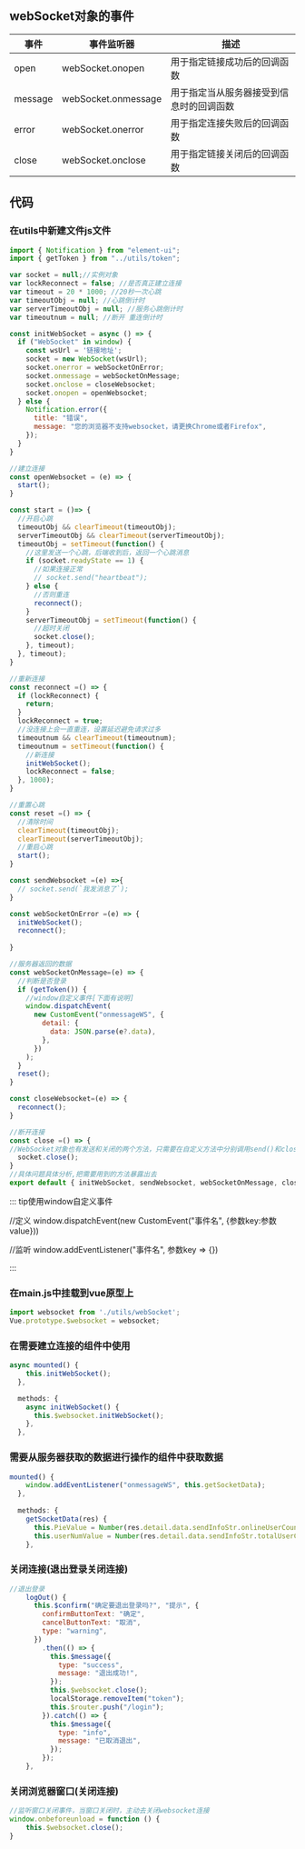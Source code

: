 ## webSocket对象的事件

| 事件    | 事件监听器          | 描述                                     |
| ------- | ------------------- | ---------------------------------------- |
| open    | webSocket.onopen    | 用于指定链接成功后的回调函数             |
| message | webSocket.onmessage | 用于指定当从服务器接受到信息时的回调函数 |
| error   | webSocket.onerror   | 用于指定连接失败后的回调函数             |
| close   | webSocket.onclose   | 用于指定链接关闭后的回调函数             |

## 代码

### 在utils中新建文件js文件

```js
import { Notification } from "element-ui";
import { getToken } from "../utils/token";

var socket = null;//实例对象
var lockReconnect = false; //是否真正建立连接
var timeout = 20 * 1000; //20秒一次心跳
var timeoutObj = null; //心跳倒计时
var serverTimeoutObj = null; //服务心跳倒计时
var timeoutnum = null; //断开 重连倒计时

const initWebSocket = async () => {
  if ("WebSocket" in window) {
    const wsUrl = '链接地址';
    socket = new WebSocket(wsUrl);
    socket.onerror = webSocketOnError;
    socket.onmessage = webSocketOnMessage;
    socket.onclose = closeWebsocket;
    socket.onopen = openWebsocket;
  } else {
    Notification.error({
      title: "错误",
      message: "您的浏览器不支持websocket，请更换Chrome或者Firefox",
    });
  }
}

//建立连接
const openWebsocket = (e) => {
  start();
}

const start = ()=> {
  //开启心跳
  timeoutObj && clearTimeout(timeoutObj);
  serverTimeoutObj && clearTimeout(serverTimeoutObj);
  timeoutObj = setTimeout(function() {
    //这里发送一个心跳，后端收到后，返回一个心跳消息
    if (socket.readyState == 1) {
      //如果连接正常
      // socket.send("heartbeat");
    } else {
      //否则重连
      reconnect();
    }
    serverTimeoutObj = setTimeout(function() {
      //超时关闭
      socket.close();
    }, timeout);
  }, timeout);
}

//重新连接
const reconnect =() => { 
  if (lockReconnect) {
    return;
  }
  lockReconnect = true;
  //没连接上会一直重连，设置延迟避免请求过多
  timeoutnum && clearTimeout(timeoutnum);
  timeoutnum = setTimeout(function() {
    //新连接
    initWebSocket();
    lockReconnect = false;
  }, 1000);
}

//重置心跳
const reset =() => {
  //清除时间
  clearTimeout(timeoutObj);
  clearTimeout(serverTimeoutObj);
  //重启心跳
  start();
}

const sendWebsocket =(e) =>{
  // socket.send(`我发消息了`);
}

const webSocketOnError =(e) => {
  initWebSocket();
  reconnect();
  
}

//服务器返回的数据
const webSocketOnMessage=(e) => {
  //判断是否登录
  if (getToken()) {
    //window自定义事件[下面有说明]
    window.dispatchEvent(
      new CustomEvent("onmessageWS", {
        detail: {
          data: JSON.parse(e?.data),
        },
      })
    );
  }
  reset();
}

const closeWebsocket=(e) => {
  reconnect();
}

//断开连接
const close =() => {
//WebSocket对象也有发送和关闭的两个方法，只需要在自定义方法中分别调用send()和close()即可实现。
  socket.close();
}
//具体问题具体分析,把需要用到的方法暴露出去
export default { initWebSocket, sendWebsocket, webSocketOnMessage, close };
```

::: tip使用window自定义事件

//定义
window.dispatchEvent(new CustomEvent("事件名", {参数key:参数value}))

//监听
window.addEventListener("事件名", 参数key => {})

:::

### 在main.js中挂载到vue原型上

```js
import websocket from './utils/webSocket';
Vue.prototype.$websocket = websocket;
```

### 在需要建立连接的组件中使用

```js
async mounted() {
    this.initWebSocket();
  },

  methods: {
    async initWebSocket() {
      this.$websocket.initWebSocket();
    },
  },
```

### 需要从服务器获取的数据进行操作的组件中获取数据

```js
mounted() {
    window.addEventListener("onmessageWS", this.getSocketData);
  },
  
  methods: {
    getSocketData(res) {
      this.PieValue = Number(res.detail.data.sendInfoStr.onlineUserCount);
      this.userNumValue = Number(res.detail.data.sendInfoStr.totalUserCount);
    },
```

### 关闭连接(退出登录关闭连接)

```js
//退出登录
    logOut() {
      this.$confirm("确定要退出登录吗?", "提示", {
        confirmButtonText: "确定",
        cancelButtonText: "取消",
        type: "warning",
      })
        .then(() => {
          this.$message({
            type: "success",
            message: "退出成功!",
          });
          this.$websocket.close();
          localStorage.removeItem("token");
          this.$router.push("/login");
        }).catch(() => {
          this.$message({
            type: "info",
            message: "已取消退出",
          });
        });
    },
```

### 关闭浏览器窗口(关闭连接)

```js
//监听窗口关闭事件，当窗口关闭时，主动去关闭websocket连接
window.onbeforeunload = function () {
    this.$websocket.close();
}
```

